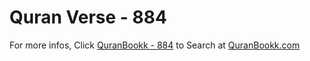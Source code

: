 # Quran Verse - 884 

For more infos, Click [QuranBookk - 884](https://www.quranbookk.com/quran/search?q=884) to Search at [QuranBookk.com](http://quranbookk.com/)
